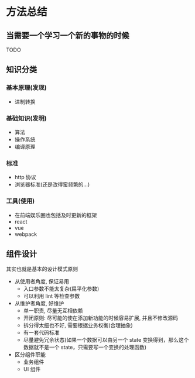 # 方法总结

## 当需要一个学习一个新的事物的时候

TODO

## 知识分类

### 基本原理(发现)

* 进制转换

### 基础知识(发明)

* 算法
* 操作系统
* 编译原理

### 标准

* http 协议
* 浏览器标准(还是改得蛮频繁的...)

### 工具(使用)

* 在前端娱乐圈也包括及时更新的框架
* react
* vue
* webpack

## 组件设计

其实也就是基本的设计模式原则

* 从使用者角度, 保证易用
  * 入口参数不能太复杂(扁平化参数)
  * 可以利用 lint 等检查参数
* 从维护者角度, 好维护
  * 单一职责, 尽量无互相依赖
  * 开闭原则: 尽可能的使在添加新功能的时候容易扩展, 并且不修改源码
  * 拆分得太细也不好, 需要根据业务权衡(合理抽象)
  * 有一套代码标准
  * 尽量避免冗余状态(如果一个数据可以由另一个 state 变换得到，那么这个数据就不是一个 state，只需要写一个变换的处理函数)
* 区分组件职能
  * 业务组件
  * UI 组件
